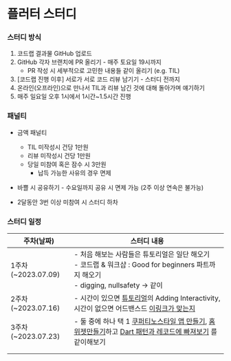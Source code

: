# 플러터 스터디 

### 스터디 방식 

1. 코드랩 결과물 GitHub 업로드
2. GitHub 각자 브랜치에 PR 올리기 - 매주 토요일 19시까지
    - PR 작성 시 세부적으로 고민한 내용들 같이 올리기 (e.g. TIL)
3. [코드랩 진행 이후] 서로가 서로 코드 리뷰 남기기 - 스터디 전까지
4. 온라인(오프라인)으로 만나서 TIL과 리뷰 남긴 것에 대해 돌아가며 얘기하기
5. 매주 일요일 오후 1시에서 1시간~1.5시간 진행


### 패널티
- 금액 패널티
    - TIL 미작성시 건당 1만원
    - 리뷰 미작성시 건당 1만원
    - 당일 미참여 혹은 잠수 시 3만원
        - 납득 가능한 사유의 경우 면제

- 바쁠 시 공유하기 - 수요일까지 공유 시 면제 가능 (2주 이상 연속은 불가능)

- 2달동안 3번 이상 미참여 시 스터디 하차


### 스터디 일정 
| 주차(날짜) | 스터디 내용 |
| --|--|
| 1주차 (~2023.07.09) | - 처음 해보는 사람들은 튜토리얼은 일단 해오기 <br>- 코드랩 & 워크샵 : Good for beginners 파트까지 해오기<br> - digging, nullsafety → 같이|
| 2주차 (~2023.07.16)  | - 시간이 있으면 [튜토리얼](https://docs.flutter.dev/reference/tutorials)의 Adding Interactivity, 시간이 없으면 어드밴스드 [이링크가 맞는지](https://dartpad.dev/?id=e7076b40fb17a0fa899f9f7a154a02e8)  |
| 3주차 (~2023.07.23)  | - 둘 중에 하나 택 1 [쿠퍼티노스타일 앱 만들기](https://codelabs.developers.google.com/codelabs/flutter-cupertino#0), [홈 위젯만들기](https://codelabs.developers.google.com/flutter-home-screen-widgets#0)하고 [Dart 패턴과 레코드에 빠져보기](https://codelabs.developers.google.com/codelabs/dart-patterns-records#0) 를 같이해보기  |
|   |   |
|   |   |

